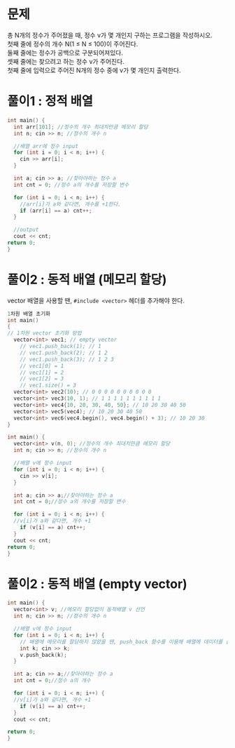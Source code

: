# 문제
총 N개의 정수가 주어졌을 때, 정수 v가 몇 개인지 구하는 프로그램을 작성하시오.<br>
첫째 줄에 정수의 개수 N(1 ≤ N ≤ 100)이 주어진다.<br> 
둘째 줄에는 정수가 공백으로 구분되어져있다.<br>
셋째 줄에는 찾으려고 하는 정수 v가 주어진다.<br>
첫째 줄에 입력으로 주어진 N개의 정수 중에 v가 몇 개인지 출력한다.<br>

# 풀이1 : 정적 배열
```cpp
int main() {
  int arr[101]; //정수의 개수 최대치만큼 메모리 할당
  int n; cin >> n; //정수의 개수 n

  //배열 arr에 정수 input
  for (int i = 0; i < n; i++) {
    cin >> arr[i];
  }

  int a; cin >> a; //찾아야하는 정수 a
  int cnt = 0; //정수 a의 개수를 저장할 변수

  for (int i = 0; i < n; i++) {
    //arr[i]가 a와 같다면, 개수를 +1한다.
    if (arr[i] == a) cnt++;
  }

  //output
  cout << cnt;
return 0;
}
```

# 풀이2 : 동적 배열 (메모리 할당)
vector 배열을 사용할 땐, `#include <vector>` 헤더를 추가해야 한다.
```cpp
1차원 배열 초기화
int main()
{
// 1차원 vector 초기화 방법
  vector<int> vec1; // empty vector
    // vec1.push_back(1); // 1 
    // vec1.push_back(2); // 1 2
    // vec1.push_back(3); // 1 2 3
    // vec1[0] = 1
    // vec1[1] = 2
    // vec1[2] = 3
    // vec1.size() = 3
  vector<int> vec2(10); // 0 0 0 0 0 0 0 0 0 0
  vector<int> vec3(10, 1); // 1 1 1 1 1 1 1 1 1 1
  vector<int> vec4{10, 20, 30, 40, 50}; // 10 20 30 40 50
  vector<int> vec5(vec4); // 10 20 30 40 50
  vector<int> vec6(vec4.begin(), vec4.begin() + 3); // 10 20 30
}
```
```cpp
int main() {
  vector<int> v(n, 0); //정수의 개수 최대치만큼 메모리 할당
  int n; cin >> n; //정수의 개수 n

  //배열 v에 정수 input
  for (int i = 0; i < n; i++) {
    cin >> v[i];
  }

  int a; cin >> a;//찾아야하는 정수 a
  int cnt = 0;//정수 a의 개수를 저장할 변수

  for (int i = 0; i < n; i++) {
  //v[i]가 a와 같다면, 개수 +1
    if (v[i] == a) cnt++;
  }
  cout << cnt;
return 0;
}
```

# 풀이2 : 동적 배열 (empty vector)
```cpp
int main() {
  vector<int> v; //메모리 할당없이 동적배열 v 선언
  int n; cin >> n; //정수의 개수 n

  //배열 v에 정수 input
  for (int i = 0; i < n; i++) {
    // 배열에 메모리를 할당하지 않았을 땐, push_back 함수를 이용해 배열에 데이터를 삽입
    int k; cin >> k;
    v.push_back(k);
  }

  int a; cin >> a;//찾아야하는 정수 a
  int cnt = 0;//정수 a의 개수

  for (int i = 0; i < n; i++) {
  //v[i]가 a와 같다면, 개수 +1
    if (v[i] == a) cnt++;
  }
  cout << cnt;

return 0;
}
```
